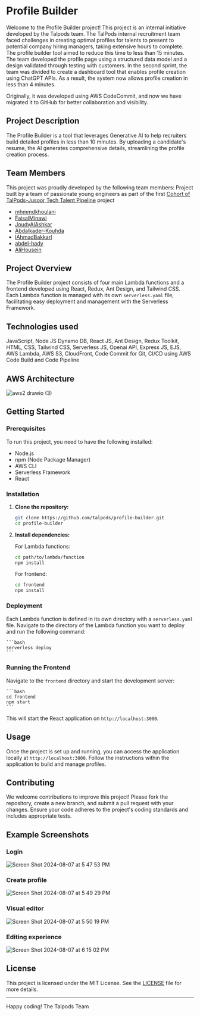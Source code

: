 # Profile Builder

Welcome to the Profile Builder project! This project is an internal initiative developed by the Talpods team. The TalPods internal recruitment team faced challenges in creating optimal profiles for talents to present to potential company hiring managers, taking extensive hours to complete. The profile builder tool aimed to reduce this time to less than 15 minutes. The team developed the profile page using a structured data model and a design validated through testing with customers. In the second sprint, the team was divided to create a dashboard tool that enables profile creation using ChatGPT APIs. As a result, the system now allows profile creation in less than 4 minutes.

Originally, it was developed using AWS CodeCommit, and now we have migrated it to GitHub for better collaboration and visibility.

## Project Description

The Profile Builder is a tool that leverages Generative AI to help recruiters build detailed profiles in less than 10 minutes. By uploading a candidate's resume, the AI generates comprehensive details, streamlining the profile creation process.

## Team Members

This project was proudly developed by the following team members: Project built by a team of passionate young engineers as part of the first [Cohort of TalPods-Jusoor Tech Talent Pipeline](https://talpods.io/talpods-jusoor-tech-talent-pipeline.html) project

- [mhmmdkhoulani](https://github.com/mhmmdkhoulani)
- [FaisalMinawi](https://github.com/FaisalMinawi)
- [JoudyAlAshkar](https://github.com/JoudyAlAshkar)
- [Abdalkader-Kouhda](https://github.com/Abdalkader-Kouhda)
- [lAhmadBakkarl](https://github.com/lAhmadBakkarl)
- [abdel-hady](https://github.com/abdel-hady)
- [AliHousein](https://github.com/AliHousein)

## Project Overview

The Profile Builder project consists of four main Lambda functions and a frontend developed using React, Redux, Ant Design, and Tailwind CSS. Each Lambda function is managed with its own `serverless.yaml` file, facilitating easy deployment and management with the Serverless Framework.

## Technologies used 

JavaScript, Node JS Dynamo DB, React JS, Ant Design, Redux Toolkit, HTML, CSS, Tailwind CSS, Serverless JS, Openai API, Express JS, EJS, AWS Lambda, AWS S3, CloudFront, Code Commit for Git, CI/CD using AWS Code Build and Code Pipeline

## AWS Architecture
![aws2 drawio (3)](https://github.com/user-attachments/assets/90de2d3a-ad99-4160-bf20-0115e2e042f7)


## Getting Started

### Prerequisites

To run this project, you need to have the following installed:

- Node.js
- npm (Node Package Manager)
- AWS CLI
- Serverless Framework
- React

### Installation

1. **Clone the repository:**

    ```bash
    git clone https://github.com/talpods/profile-builder.git
    cd profile-builder
    ```

2. **Install dependencies:**

    For Lambda functions:

    ```bash
    cd path/to/lambda/function
    npm install
    ```

    For frontend:

    ```bash
    cd frontend
    npm install
    ```

### Deployment

Each Lambda function is defined in its own directory with a `serverless.yaml` file. Navigate to the directory of the Lambda function you want to deploy and run the following command:

    ```bash
    serverless deploy
    ```

### Running the Frontend

Navigate to the `frontend` directory and start the development server:

    ```bash
    cd frontend
    npm start
    ```

This will start the React application on `http://localhost:3000`.

## Usage

Once the project is set up and running, you can access the application locally at `http://localhost:3000`. Follow the instructions within the application to build and manage profiles.

## Contributing

We welcome contributions to improve this project! Please fork the repository, create a new branch, and submit a pull request with your changes. Ensure your code adheres to the project's coding standards and includes appropriate tests.

## Example Screenshots
### Login
![Screen Shot 2024-08-07 at 5 47 53 PM](https://github.com/user-attachments/assets/950f03b3-7421-48fe-88fd-b2e1ba78429d)
### Create profile
![Screen Shot 2024-08-07 at 5 49 29 PM](https://github.com/user-attachments/assets/5fa7e475-5352-4f4b-b2a2-48a945f553fd)
### Visual editor
![Screen Shot 2024-08-07 at 5 50 19 PM](https://github.com/user-attachments/assets/cc125c9b-1b6a-4a22-9a32-6ebdab90b936)
### Editing experience
![Screen Shot 2024-08-07 at 6 15 02 PM](https://github.com/user-attachments/assets/f55c48e9-d418-49b3-90c6-be303450d378)

## License

This project is licensed under the MIT License. See the [LICENSE](LICENSE) file for more details.

---

Happy coding! The Talpods Team
